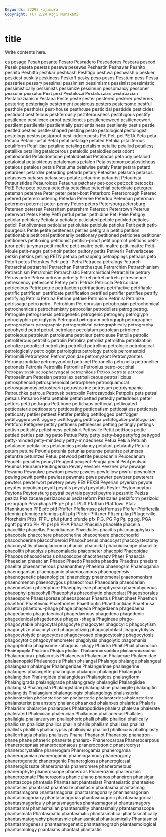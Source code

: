 ```yaml
---
Keywords: 32295 kojimura
Copyright: (C) 2024 Koji Murakami
---
```


# title

Write contents here.



es
pesage Pesah pesante Pesaro Pescadero Pescadores Pescara pescod Pesek peseta
pesetas pesewa pesewas Peshastin Peshawar Peshito peshito Peshitta peshkar peshkash
Peshtigo peshwa peshwaship peskier peskiest peskily peskiness Peskoff pesky peso
pesos Pesotum pess Pessa pessaries pessary pessimal pessimism pessimisms pessimist
pessimistic pessimistically pessimists pessimize pessimum pessomancy pessoner pessular pessulus Pest
pest Pestalozzi Pestalozzian pestalozzian Pestalozzianism Pestana Peste peste pester pestered
pesterer pesterers pestering pesteringly pesterment pesterous pesters pestersome pestful pesthole
pestholes pest-house pesthouse pesticidal pesticide pesticides pestiduct pestiferous pestiferously pestiferousness
pestifugous pestify pestilence pestilence-proof pestilences pestilenceweed pestilencewort pestilent pestilential pestilentially
pestilentialness pestilently pestis pestle pestled pestles pestle-shaped pestling pesto pestological
pestologist pestology pestos pestproof pest-ridden pests Pet Pet. pet PETA
Peta peta- Petaca Petain -petal Petal petal petalage petaled Petalia
petaliferous petaliform Petaliidae petaline petaling petalism petalite petalled petalless petallike
petalling petalocerous petalodic petalodies petalodont petalodontid Petalodontidae petalodontoid Petalodus petalody
petaloid petaloidal petaloideous petalomania petalon Petalostemon petalostichous -petalous petalous petals
Petaluma petalwise petaly Petar petara petard petardeer petardier petarding petards
petary Petasites petasma petasos petasoses petasus petasuses petate petaurine petaurist
Petaurista Petauristidae Petauroides Petaurus petchary pet-cock petcock petcocks PetE Pete
pete peteca petechia petechiae petechial petechiate petegreu peteman petemen Peter
peter peter-boat Peterboro Peterborough Peterec petered peterero petering Peterkin Peterlee
Peterloo Peterman peterman petermen peternet peter-penny Peters peters Petersburg petersburg
Petersen petersen Petersham petersham Peterson Peterstown Peterus peterwort Petes Petey
Petfi petful pether pethidine Peti Petie Petigny petiolar petiolary Petiolata
petiolate petiolated petiole petioled petioles petioli Petioliventres petiolular petiolulate petiolule
petiolus Petit petit petit-bourgeois Petite petite petiteness petites petitgrain petitio
petition petitionable petitional petitionarily petitionary petitioned petitionee petitioner petitioners petitioning
petitionist petition-proof petitionproof petitions petit-juror petit-juryman petit-maftre petit-maitre petit-maltre petit-mattre
Petit-Moule petit-negre petit-noir petitor petitory petits Petiveria Petiveriaceae petkin petkins
petling PETN petnap petnapping petnappings petnaps peto Petofi petos Petoskey
Petr petr- Petra Petracca petralogy Petrarch Petrarchal petrarchal Petrarchan Petrarchesque
Petrarchian Petrarchianism Petrarchism Petrarchist Petrarchistic Petrarchistical Petrarchize petrary Petras petre
Petrea petrean petreity Petrel petrel petrels petrescence petrescency petrescent Petrey
petri Petrick Petricola Petricolidae petricolous Petrie petrie petrifaction petrifactions petrifactive
petrifiable petrific petrificant petrificate petrification petrified petrifier petrifies petrify petrifying
Petrillo Petrina Petrine petrine Petrinism Petrinist Petrinize petrissage petro petro-
Petrobium Petrobrusian petrobrusian petrochemical petrochemicals petrochemistry petrodollar petrodollars petrog petrog.
Petrogale petrogenesis petrogenetic petrogenic petrogeny petroglyph petroglyphic petroglyphy Petrograd petrogram
petrograph petrographer petrographers petrographic petrographical petrographically petrography petrohyoid petrol petrol.
petrolage petrolatum petrolean petrolene petroleous petroleum petroleums petroleur petroleuse Petrolia
petrolic petroliferous petrolific petrolin Petrolina petrolist petrolithic petrolization petrolize petrolized
petrolizing petrolled petrolling petrologic petrological petrologically petrologist petrologists petrology petrols
petromastoid Petromilli Petromyzon Petromyzonidae petromyzont Petromyzontes Petromyzontidae petromyzontoid petronel Petronella
petronella petronellier petronels Petronia Petronilla Petronille Petronius petro-occipital Petropavlovsk petropharyngeal
petrophilous Petros petrosa petrosal Petroselinum Petrosian petrosilex petrosiliceous petrosilicious petrosphenoid
petrosphenoidal petrosphere petrosquamosal petrosquamous petrostearin petrostearine petrosum petrotympanic Petrouchka petrous
Petrovsk petroxolin Petrozavodsk Petrpolis pets petsai petsais Petsamo Petta pettable
pettah petted pettedly pettedness petter petters petti pettiagua Pettibone pettichaps
petticoat petticoated petticoaterie petticoatery petticoating petticoatism petticoatless petticoats petticoaty pettier
pettiest Pettifer pettifog pettifogged pettifogger pettifoggers pettifoggery pettifogging pettifogs pettifogulize
pettifogulizer Pettiford Pettigrew pettily pettiness pettinesses petting pettingly pettings pettish
pettishly pettishness pettiskirt Pettisville Pettit pettitoes pettle pettled pettles pettling
petto Pettus Petty petty petty-bag pettyfog pettygod petty-minded petty-mindedly petty-mindedness
Petua Petula Petulah petulance petulances petulancies petulancy petulant petulantly Petulia
petum petune Petunia petunia petunias petunse petuntse petuntses petuntze petuntzes
Petuu petwood petzite peucedanin Peucedanum Peucetii peucites peucyl Peugeot peugeot
Peugia peuhl Peul peulvan Peumus Peursem Peutingerian Pevely Pevsner Pevzner
pew pewage Pewamo Pewaukee pewdom pewee pewees pewfellow pewful pewholder
pewing pewit pewits pewless pewmate pews pewter pewterer pewterers pewters
pewterwort pewtery pewy PEX PEXSI Peyerian peyerian peyote peyotes peyotism
peyotl peyotls peyotyl peyotyls Peyter Peyton peyton Peytona Peytonsburg peytral
peytrals peytrel peytrels pezantic Peziza peziza Pezizaceae pezizaceous pezizaeform Pezizales
peziziform pezizoid pezograph Pezophaps PF pF pf pf. Pfaff Pfaffian
Pfafftown Pfalz Pfannkuchen PFB pfc pfd Pfeffer Pfeffernsse pfeffernuss Pfeifer
Pfeifferella pfennig pfennige pfennigs pfft pfg Pfister Pfitzner Pfizer pflag
Pflugerville Pforzheim Pfosi PFPU pfui pfund pfunde pfx P.G. PG
Pg Pg. pg pg. PGA pgntt pgnttrp PH Ph pH
ph PHA Phaca Phacelia phacelite phacella phacellite phacellus Phacidiaceae Phacidiales
phacitis phacoanaphylaxis phacocele phacochere phacocherine phacochoere phacochoerid phacochoerine phacochoeroid Phacochoerus
phacocyst phacocystectomy phacocystitis phacoglaucoma phacoid phacoidal phacoidoscope phacolite phacolith phacolysis
phacomalacia phacometer phacopid Phacopidae Phacops phacosclerosis phacoscope phacotherapy Phaea Phaeacia
Phaeacian phaeacian Phaeax Phaedo Phaedra phaedra Phaedrus phaeism phaelite phaenantherous
phaenanthery Phaenna phaenogam Phaenogamia phaenogamian phaenogamic phaenogamous phaenogenesis phaenogenetic phaenological
phaenology phaenomenal phaenomenism phaenomenon phaenozygous phaeochrous Phaeodaria phaeodarian phaeomelanin phaeophore
Phaeophyceae phaeophycean phaeophyceous phaeophyl phaeophyll Phaeophyta phaeophytin phaeoplast Phaeosporales phaeospore
Phaeosporeae phaeosporous Phaestus Phaet phaet Phaethon phaethon Phaethonic Phaethontes Phaethontic
Phaethontidae Phaethusa phaeton phaetons -phage phage phageda Phagedaena phagedaena phagedaenic
phagedaenical phagedaenous phagedena phagedenic phagedenical phagedenous phages -phagia Phagineae phago-
phagocytable phagocytal phagocyte phagocyter phagocytic phagocytism phagocytize phagocytized phagocytizing phagocytoblast
phagocytolysis phagocytolytic phagocytose phagocytosed phagocytosing phagocytosis phagocytotic phagodynamometer phagolysis phagolytic
phagomania phagophobia phagosome -phagous -phagy Phaidra Phaih Phail phainolion Phainopepla
Phaistos Phajus phako- Phalacrocoracidae phalacrocoracine Phalacrocorax phalacrosis Phalaecean Phalaecian Phalaenae
Phalaenidae phalaenopsid Phalaenopsis Phalan phalangal Phalange phalange phalangeal phalangean phalanger
Phalangeridae Phalangerinae phalangerine phalanges phalangette phalangian phalangic phalangid Phalangida phalangidan
Phalangidea phalangidean Phalangides phalangiform Phalangigrada phalangigrade phalangigrady phalangiid Phalangiidae phalangist
Phalangista Phalangistidae phalangistine phalangite phalangitic phalangitis Phalangium phalangologist phalangology phalansterial
phalansterian phalansterianism phalansteric phalansteries phalansterism phalansterist phalanstery phalanx phalanxed phalanxes
phalarica Phalaris Phalarism phalarope phalaropes Phalaropodidae phalera phalerae phalerate phalerated
Phaleucian phaleucian Phallaceae phallaceous Phallales phallalgia phallaneurysm phallephoric phalli phallic
phallical phallically phallicism phallicist phallics phallin phallis phallism phallisms phallist
phallists phallitis phallocrypsis phallodynia phalloid phalloncus phalloplasty phallorrhagia phallus phalluses
Phanar Phanariot Phanariote phanatron -phane phane phaneric phanerite phanero- Phanerocarpae
Phanerocarpous Phanerocephala phanerocephalous phanerocodonic phanerocryst phanerocrystalline phanerogam Phanerogamia phanerogamia phanerogamian
phanerogamic phanerogamous phanerogamy phanerogenetic phanerogenic Phaneroglossa phaneroglossal phaneroglossate phaneromania phaneromere
phaneromerous phanerophyte phaneroscope phanerosis Phanerozoic phanerozoic phanerozonate Phanerozonia phanic phano
phanos phanotron phansigar phantascope phantasia Phantasiast phantasiast Phantasiastic phantasied phantasies
phantasist phantasize phantasm phantasma phantasmag phantasmagoria phantasmagorial phantasmagorially phantasmagorian phantasmagorianly
phantasmagorias phantasmagoric phantasmagorical phantasmagorically phantasmagories phantasmagorist phantasmagory phantasmal phantasmalian phantasmality
phantasmally phantasmascope phantasmata Phantasmatic phantasmatic phantasmatical phantasmatically phantasmatography phantasmic phantasmical
phantasmically Phantasmist phantasmogenesis phantasmogenetic phantasmograph phantasmological phantasmology phantasms phantast phantastic
